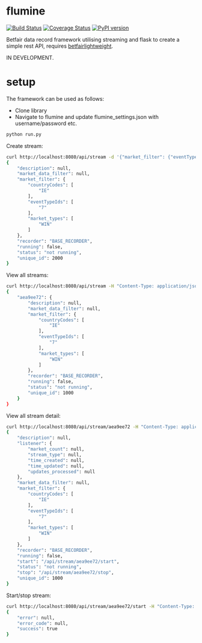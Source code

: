 # flumine

[![Build Status](https://travis-ci.org/liampauling/flumine.svg?branch=master)](https://travis-ci.org/liampauling/flumine) [![Coverage Status](https://coveralls.io/repos/github/liampauling/flumine/badge.svg?branch=master)](https://coveralls.io/github/liampauling/flumine?branch=master) [![PyPI version](https://badge.fury.io/py/flumine.svg)](https://pypi.python.org/pypi/flumine)


Betfair data record framework utilising streaming and flask to create a simple rest API, requires [betfairlightweight](https://github.com/liampauling/betfairlightweight).

IN DEVELOPMENT.

# setup

The framework can be used as follows:

- Clone library
- Navigate to flumine and update flumine_settings.json with username/password etc.

```bash
python run.py
```

Create stream:
```bash
curl http://localhost:8080/api/stream -d '{"market_filter": {"eventTypeIds":["7"], "countryCodes":["IE"], "market_types":["WIN"]}, "recorder": "BASE_RECORDER"}' -X POST -v -H "Content-Type: application/json"
{
    "description": null,
    "market_data_filter": null,
    "market_filter": {
        "countryCodes": [
            "IE"
        ],
        "eventTypeIds": [
            "7"
        ],
        "market_types": [
            "WIN"
        ]
    },
    "recorder": "BASE_RECORDER",
    "running": false,
    "status": "not running",
    "unique_id": 2000
}
```

View all streams:
```bash
curl http://localhost:8080/api/stream -H "Content-Type: application/json"
{
    "aea9ee72": {
        "description": null,
        "market_data_filter": null,
        "market_filter": {
            "countryCodes": [
                "IE"
            ],
            "eventTypeIds": [
                "7"
            ],
            "market_types": [
                "WIN"
            ]
        },
        "recorder": "BASE_RECORDER",
        "running": false,
        "status": "not running",
        "unique_id": 1000
    }
}
```

View all stream detail:
```bash
curl http://localhost:8080/api/stream/aea9ee72 -H "Content-Type: application/json"
{
    "description": null,
    "listener": {
        "market_count": null,
        "stream_type": null,
        "time_created": null,
        "time_updated": null,
        "updates_processed": null
    },
    "market_data_filter": null,
    "market_filter": {
        "countryCodes": [
            "IE"
        ],
        "eventTypeIds": [
            "7"
        ],
        "market_types": [
            "WIN"
        ]
    },
    "recorder": "BASE_RECORDER",
    "running": false,
    "start": "/api/stream/aea9ee72/start",
    "status": "not running",
    "stop": "/api/stream/aea9ee72/stop",
    "unique_id": 1000
}
```

Start/stop stream:
```bash
curl http://localhost:8080/api/stream/aea9ee72/start -H "Content-Type: application/json"
{
    "error": null,
    "error_code": null,
    "success": true
}
```
